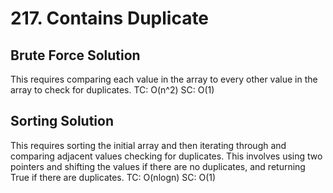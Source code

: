 # 217. Contains Duplicate

## Brute Force Solution
This requires comparing each value in the array to every other value in the array to check for duplicates.
TC: O(n^2)
SC: O(1)

## Sorting Solution
This requires sorting the initial array and then iterating through and comparing adjacent values checking for duplicates. This involves using two pointers and shifting the values if there are no duplicates, and returning True if there are duplicates.
TC: O(nlogn)
SC: O(1)